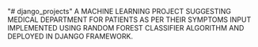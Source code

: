 "# django_projects" 
A MACHINE LEARNING PROJECT SUGGESTING MEDICAL DEPARTMENT FOR PATIENTS AS PER THEIR SYMPTOMS INPUT IMPLEMENTED USING RANDOM FOREST CLASSIFIER ALGORITHM AND DEPLOYED
IN DJANGO FRAMEWORK.
